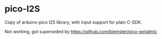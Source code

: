 # pico-I2S
Copy of arduino-pico I2S library, with input support for plain C-SDK.

Not working, got superseded by https://github.com/biemster/pico-serialmic
